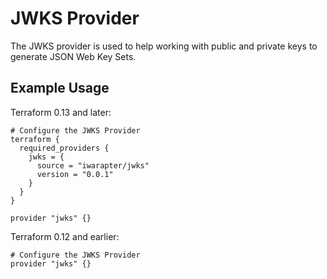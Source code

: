 # JWKS Provider

The JWKS provider is used to help working with public and private keys to generate JSON Web Key Sets.

## Example Usage
Terraform 0.13 and later:
```hcl
# Configure the JWKS Provider
terraform {
  required_providers {
    jwks = {
      source = "iwarapter/jwks"
      version = "0.0.1"
    }
  }
}

provider "jwks" {}
```
Terraform 0.12 and earlier:
```hcl
# Configure the JWKS Provider
provider "jwks" {}
```
